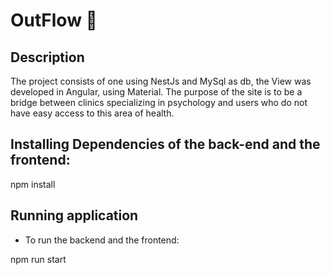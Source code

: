 # OutFlow 🎉
## Description
The project consists of one using NestJs and MySql as db, the View was developed in Angular, using Material. The purpose of the site is to be a bridge between clinics specializing in psychology and users who do not have easy access to this area of health.

##  Installing Dependencies of the back-end and the frontend:

npm install

##  Running application

* To run the backend and the frontend:

npm run start
